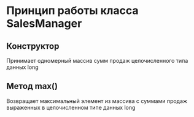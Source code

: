 # Принцип работы класса SalesManager

## Конструктор
Принимает одномерный массив сумм продаж целочисленного типа данных long

## Метод max()
Возвращает максимальный элемент из массива с суммами продаж выраженных в целочисленном типе данных long